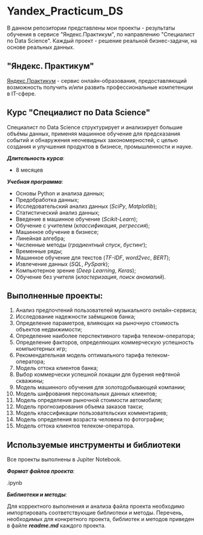 # Yandex_Practicum_DS

В данном репозитории представлены мои проекты - результаты обучения в сервисе "Яндекс.Практикум", по направлению "Специалист по Data Science". Каждый проект - решение реальной бизнес-задачи, на основе реальных данных.

## "Яндекс. Практикум"

 [Яндекс.Практикум](https://practicum.yandex.ru) - сервис онлайн-образования, предоставляющий возможность получить и/или развить профессиональные компетенции в IT-сфере.

## Курс "Специалист по Data Science"

Специалист по Data Science структурирует и анализирует большие объёмы данных, применяя машинное обучение для предсказания событий и обнаружения неочевидных закономерностей, с целью создания и улучшения продуктов в бизнесе, промышленности и науке.

***Длительность курса***:

* 8 месяцев

***Учебная программа***:

* Основы Python и анализа данных;
* Предобработка данных;
* Исследовательский анализ данных (*SciPy*, *Matplotlib*);
* Статистический анализ данных;
* Введение в машинное обучение (*Scikit-Learn*);
* Обучение с учителем (*классификация*, *регрессия*);
* Машинное обучение в бизнесе;
* Линейная алгебра;
* Численные методы (*градиентный спуск*, *бустинг*);
* Временные ряды;
* Машинное обучение для текстов (*TF-IDF*, *word2vec*, *BERT*);
* Извлечение данных (*SQL*, *PySpark*);
* Компьютерное зрение (*Deep Learning*, *Keras*);
* Обучение без учителя (*кластеризация*, *поиск аномалий*).

## Выполненные проекты:

1. Анализ предпочтений пользователей музыкального онлайн-сервиса;
2. Исследование надежности заёмщиков банка;
3. Определение параметров, влияющих на рыночную стоимость объектов недвижимости;
4. Определение наиболее перспективного тарифа телеком-оператора;
5. Определение факторов, определяющих коммерческую успешность компьютерных игр;
6. Рекомендательная модель оптимального тарифа телеком-оператора;
7. Модель оттока клиентов банка;
8. Выбор коммерчески успешной локации для бурения нефтяной скважины;
9. Модель машинного обучения для золотодобывающей компании;
10. Модель шифрования персональных данных клиентов;
11. Модель определения рыночной стоимости автомобиля;
12. Модель прогнозирования объема заказов такси;
13. Модель классификации пользовательских комментариев;
14. Модель определения возраста человека по фотографии;
15. Модель оттока клиентов телеком-оператора.

## Используемые инструменты и библиотеки

Все проекты выполнены в Jupiter Notebook.

***Формат файлов проекта***:

.ipynb

***Библиотеки и методы***:

Для корректного выполнения и анализа файла проекта необходимо импортировать соответствующие библиотеки и методы.
Перечень, необходимых для конкретного проекта, библиотек и методов приведен в файле ***readme.md*** каждого проекта.

